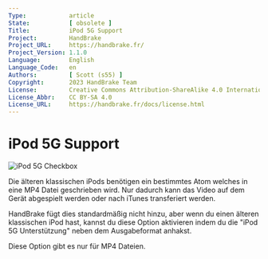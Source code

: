 ```yaml
---
Type:            article
State:           [ obsolete ]
Title:           iPod 5G Support
Project:         HandBrake
Project_URL:     https://handbrake.fr/
Project_Version: 1.1.0
Language:        English
Language_Code:   en
Authors:         [ Scott (s55) ]
Copyright:       2023 HandBrake Team
License:         Creative Commons Attribution-ShareAlike 4.0 International
License_Abbr:    CC BY-SA 4.0
License_URL:     https://handbrake.fr/docs/license.html
---
```


iPod 5G Support
=============================

![iPod 5G Checkbox](../../../en/images/windows/ipod-5g-1.0.0.png "iPod 5G Checkbox")

Die älteren klassischen iPods benötigen ein bestimmtes Atom welches in eine MP4 Datei geschrieben wird. Nur dadurch kann das Video auf dem Gerät abgespielt werden oder nach iTunes transferiert werden.

HandBrake fügt dies standardmäßig nicht hinzu, aber wenn du einen älteren klassischen iPod hast, kannst du diese Option aktivieren indem du die "iPod 5G Unterstützung" neben dem Ausgabeformat anhakst.

Diese Option gibt es nur für MP4 Dateien.
